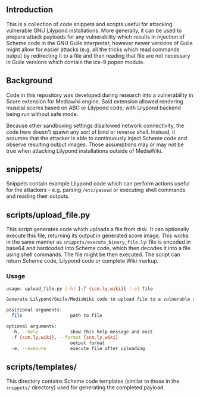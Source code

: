 ## Introduction

This is a collection of code snippets and scripts useful for
attacking vulnerable GNU Lilypond installations. More generally,
it can be used to prepare attack payloads for any vulnerability
which results in injection of Scheme code in the GNU Guile
interpreter, however newer versions of Guile might allow for
easier attacks (e.g. all the tricks which read commands output
by redirecting it to a file and then reading that file are not
necessary in Guile versions which contain the ice-9 popen module.

## Background

Code in this repository was developed during research into
a vulnerability in Score extension for Mediawiki engine. Said
extension allowed rendering musical scores based on ABC or
Lilypond code, with Lilypond backend being run without safe mode.

Because other sandboxing settings disallowed network connectivity,
the code here doesn't spawn any sort of bind or reverse shell.
Instead, it assumes that the attacker is able to continuously
inject Scheme code and observe resulting output images. Those
assumptions may or may not be true when attacking Lilypond
installations outside of MediaWiki.

## snippets/

Snippets contain example Lilypond code which can perform actions
useful for the attackers - e.g. parsing ```/etc/passwd``` or
executing shell commands and reading their outputs.

## scripts/upload_file.py

This script generates code which uploads a file from disk. It
can optionally execute this file, returning its output in generated
score image. This works in the same manner as
```snippets/execute_binary_file.ly```: file is encoded in base64
and hardcoded into Scheme code, which then decodes it into a file
using shell commands. The file might be then executed. The script
can return Scheme code, Lilypond code or complete Wiki markup.

### Usage

```bash
usage: upload_file.py [-h] [-f {scm,ly,wiki}] [-e] file

Generate Lilypond/Guile/MediaWiki code to upload file to a vulnerable server

positional arguments:
  file                  path to file

optional arguments:
  -h, --help            show this help message and exit
  -f {scm,ly,wiki}, --format {scm,ly,wiki}
                        output format
  -e, --execute         execute file after uploading
```

## scripts/templates/

This directory contains Scheme code templates (similar to those in
the ```snippets/``` directory) used for generating the completed
payload.
